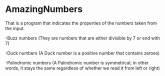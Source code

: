 # AmazingNumbers
That is a program that indicates the properties of the numbers taken from the input.

 
-Buzz numbers
(They are numbers that are either divisible by 7 or end with 7)

-Duck numbers
(A Duck number is a positive number that contains zeroes)

-Palindromic numbers
(A Palindromic number is symmetrical; in other words, it stays the same regardless of whether we read it from left or right)

 

